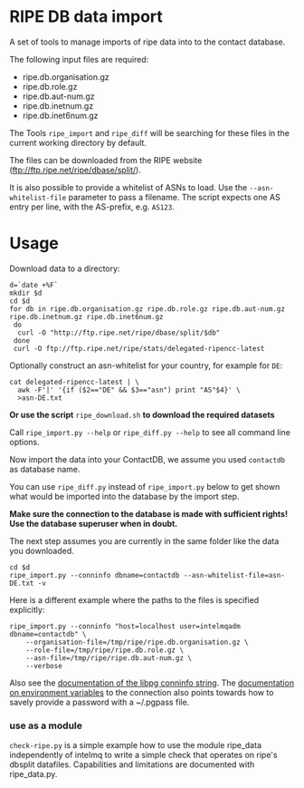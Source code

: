 RIPE DB data import
==========================
A set of tools to manage imports of ripe data into to the contact database.

The following input files are required:

* ripe.db.organisation.gz
* ripe.db.role.gz
* ripe.db.aut-num.gz
* ripe.db.inetnum.gz
* ripe.db.inet6num.gz

The Tools `ripe_import` and `ripe_diff` will be searching for these files
in the current working directory by default.

The files can be downloaded
from the RIPE website (ftp://ftp.ripe.net/ripe/dbase/split/).

It is also possible to provide a whitelist of ASNs to load. Use the ``--asn-whitelist-file``
parameter to pass a filename. The script expects one AS entry per line, with
the AS-prefix, e.g. ``AS123``.

Usage
=====

Download data to a directory:

```shell
d=`date +%F`
mkdir $d
cd $d
for db in ripe.db.organisation.gz ripe.db.role.gz ripe.db.aut-num.gz ripe.db.inetnum.gz ripe.db.inet6num.gz
 do
  curl -O "http://ftp.ripe.net/ripe/dbase/split/$db"
 done
 curl -O ftp://ftp.ripe.net/ripe/stats/delegated-ripencc-latest
```
Optionally construct an asn-whitelist for your country, for example for `DE`:
```shell
cat delegated-ripencc-latest | \
  awk -F'|' '{if ($2=="DE" && $3=="asn") print "AS"$4}' \
  >asn-DE.txt
```

**Or use the script** `ripe_download.sh` **to download the required datasets**

Call `ripe_import.py --help` or `ripe_diff.py --help`
to see all command line options.

Now import the data into your ContactDB, we assume you used `contactdb` as
database name.

You can use `ripe_diff.py` instead of `ripe_import.py` below
to get shown what would be imported into the database by the import step.

**Make sure the connection to the database is made
with sufficient rights! Use the database superuser when in doubt.**

The next step assumes you are currently in the same folder like the data you
downloaded.

```
cd $d
ripe_import.py --conninfo dbname=contactdb --asn-whitelist-file=asn-DE.txt -v
```

Here is a different example where the paths to the files is specified
explicitly:

```
ripe_import.py --conninfo "host=localhost user=intelmqadm dbname=contactdb" \
    --organisation-file=/tmp/ripe/ripe.db.organisation.gz \
    --role-file=/tmp/ripe/ripe.db.role.gz \
    --asn-file=/tmp/ripe/ripe.db.aut-num.gz \
    --verbose
```

Also see the
[documentation of the libpg conninfo string](https://www.postgresql.org/docs/current/static/libpq-connect.html#LIBPQ-CONNSTRING).
The [documentation on environment variables](https://www.postgresql.org/docs/current/static/libpq-envars.html) to the connection also
points towards how to savely provide a password with a ~/.pgpass file.

### use as a module
`check-ripe.py` is a simple example how to use the module
ripe_data independently of intelmq to write a simple check
that operates on ripe's dbsplit datafiles. Capabilities and limitations
are documented with ripe_data.py.
